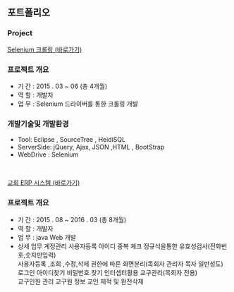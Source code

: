 ##  포트폴리오

### Project


[Selenium 크롤링 (바로가기)](https://github.com/sms8884/SeleniumWebCrawling)


### 프로젝트 개요 
* 기 간 : 2015 . 03 ~ 06  (총 4개월)
* 역 할 : 개발자
* 업 무 : Selenium 드라이버를 통한 크롤링 개발


### 개발기술및 개발환경
* Tool: Eclipse , SourceTree , HeidiSQL
* ServerSide: jQuery, Ajax, JSON ,HTML , BootStrap
* WebDrive : Selenium

<br>


[교회 ERP 시스템 (바로가기)](https://github.com/sms8884/oe-mokjang)

### 프로젝트 개요
* 기 간 : 2015 . 08 ~ 2016 .  03 (총 8개월)
* 역 할 : 개발자
* 업 무 : java Web 개발
* 상세 업무 
   계정관리	사용자등록 	아이디 중복 체크	정규식을통한 유효성검사(전화번호,숫자만입력) <br>
	사용자등록 ,조회 ,수정,삭제 권한에 따른  화면분리(목회자 관리자 목자 일반성도)<br>
	로그인 	아이디찾기 	비밀번호 찾기 	인터셉터활용	교구관리(목회자 전용) <br>
	교구인원 관리	교구원 정보 교인 제적 및 완전삭제 <br>
